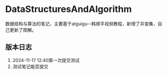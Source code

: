 # DataStructuresAndAlgorithm
数据结构与算法的笔记，主要基于atguigu--韩顺平视频教程，新增了并查集、自己更新了图解。

## 版本日志

1. 2024-11-17 12:40第一次提交测试
2. 测试笔记能否提交